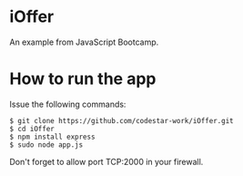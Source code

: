# iOffer
An example from JavaScript Bootcamp.

# How to run the app
Issue the following commands:
```
$ git clone https://github.com/codestar-work/iOffer.git
$ cd iOffer
$ npm install express
$ sudo node app.js
```
Don't forget to allow port TCP:2000 in your firewall.
